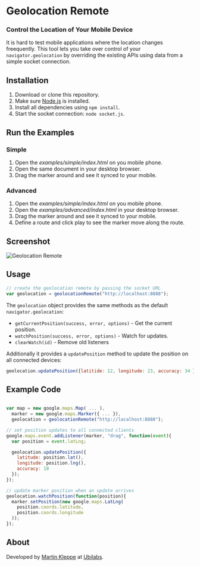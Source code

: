 # Geolocation Remote 
### Control the Location of Your Mobile Device

It is hard to test mobile applications where the location changes freequently. This tool lets you take over control of your `navigator.geolocation` by overriding the existing APIs using data from a simple socket connection.

## Installation

1. Download or clone this repository.
2. Make sure [Node.js](http://nodejs.org/) is installed.
3. Install all dependencies using `npm install`.
4. Start the socket connection: `node socket.js`.

## Run the Examples

### Simple 

1. Open the _examples/simple/index.html_ on you mobile phone.
2. Open the same document in your desktop browser.
3. Drag the marker around and see it synced to your mobile.

### Advanced 

1. Open the _examples/simple/index.html_ on you mobile phone.
2. Open the _examples/advanced/index.html_ in your desktop browser.
3. Drag the marker around and see it synced to your mobile.
4. Define a route and click play to see the marker move along the route.

## Screenshot

![Geolocation Remote](https://raw.github.com/ubilabs/geolocation-remote/master/screenshot.png)

## Usage

```js
// create the geolocation remote by passing the socket URL
var geolocation = geolocationRemote("http://localhost:8888");
```

The `geolocation` object provides the same methods as the default `navigator.geolocation`:

* `getCurrentPosition(success, error, options)` - Get the current position.
* `watchPosition(success, error, options)` - Watch for updates.
* `clearWatch(id)` - Remove old listeners

Additionally it provides a `updatePosition` method to update the position on all connected devices:

```js
geolocation.updatePosition({latitide: 12, longitude: 23, accuracy: 34 });
``` 


## Example Code

```js

var map = new google.maps.Map( ... ),
  marker = new google.maps.Marker({ ... }),
  geolocation = geolocationRemote("http://localhost:8888");

// set position updates to all connected clients
google.maps.event.addListener(marker, "drag", function(event){
  var position = event.latLng;

  geolocation.updatePosition({
    latitude: position.lat(),
    longitude: position.lng(),
    accuracy: 10
  });
});

// update marker position when an update arrives
geolocation.watchPosition(function(position){
  marker.setPosition(new google.maps.LatLng(
    position.coords.latitude,
    position.coords.longitude
  ));
});
```

## About

Developed by [Martin Kleppe](http://twitter.com/aemkei) at [Ubilabs](http://ubilabs.net).
